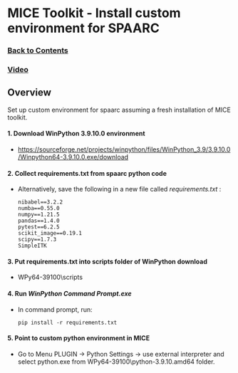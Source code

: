 # MICE Toolkit - Install custom environment for SPAARC  

### [Back to Contents](../README.md)

### [Video](./1_a_MICE_Toolkit_Install_custom_environment_SPAARC.mov)

## Overview
Set up custom environment for spaarc assuming a fresh installation of MICE toolkit. 


#### 1. Download WinPython 3.9.10.0 environment

- https://sourceforge.net/projects/winpython/files/WinPython_3.9/3.9.10.0/Winpython64-3.9.10.0.exe/download

####  2. Collect requirements.txt from spaarc python code

- Alternatively, save the following in a new file called _requirements.txt_ :

    ```
    nibabel==3.2.2
    numba==0.55.0
    numpy==1.21.5
    pandas==1.4.0
    pytest==6.2.5
    scikit_image==0.19.1
    scipy==1.7.3
    SimpleITK
    ```

####  3. Put requirements.txt into scripts folder of WinPython download

- WPy64-39100\scripts


####  4. Run _WinPython Command Prompt.exe_

- In command prompt, run:

    ```
    pip install -r requirements.txt
    ```

####  5. Point to custom python environment in MICE

- Go to Menu PLUGIN -> Python Settings -> use external interpreter and select python.exe from 
WPy64-39100\python-3.9.10.amd64 folder.